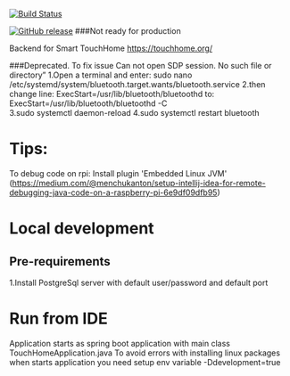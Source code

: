 [![Build Status](https://travis-ci.com/touchhome/touchhome-core.svg)](https://travis-ci.com/github/touchhome/touchhome-core)

[![GitHub release](https://img.shields.io/github/v/release/touchhome/touchhome-core)](https://github.com/touchhome/touchhome-core/releases)
###Not ready for production

Backend for Smart TouchHome
https://touchhome.org/

###Deprecated. To fix issue Can not open SDP session. No such file or directory”
1.Open a terminal and enter: sudo nano /etc/systemd/system/bluetooth.target.wants/bluetooth.service
2.then change line: ExecStart=/usr/lib/bluetooth/bluetoothd
to: ExecStart=/usr/lib/bluetooth/bluetoothd -C	
3.sudo systemctl daemon-reload
4.sudo systemctl restart bluetooth

# Tips:
To debug code on rpi: Install plugin 'Embedded Linux JVM' (https://medium.com/@menchukanton/setup-intellij-idea-for-remote-debugging-java-code-on-a-raspberry-pi-6e9df09dfb95)

# Local development
## Pre-requirements
1.Install PostgreSql server with default user/password and default port

# Run from IDE
Application starts as spring boot application with main class TouchHomeApplication.java
To avoid errors with installing linux packages when starts application you need setup env variable -Ddevelopment=true

